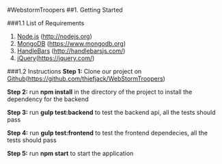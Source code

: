 #WebstormTroopers
##1. Getting Started

###1.1 List of Requirements
1. [Node.js](http://nodejs.org) (http://nodejs.org)
2. [MongoDB](https://www.mongodb.org) (https://www.mongodb.org)
3. [HandleBars](http://handlebarsjs.com) (http://handlebarsjs.com/)
4. [jQuery](https://jquery.com/)(https://jquery.com/)

###1.2 Instructions
**Step 1:** Clone our project on [Github](https://github.com/thiefjack/WebStormTroopers)(https://github.com/thiefjack/WebStormTroopers)

**Step 2:** run **npm install** in the directory of the project to install the dependency for the backend

**Step 3:** run **gulp test:backend** to test the backend api, all the tests should pass

**Step 4:** run **gulp test:frontend** to test the frontend dependecies, all the tests should pass

**Step 5:** run **npm start** to start the application

